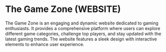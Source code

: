 # The Game Zone (WEBSITE)
 The Game Zone is an engaging and dynamic website dedicated to gaming enthusiasts. It provides a comprehensive platform where users can explore different game categories, challenge top players, and stay updated with the latest gaming trends. The website features a sleek design with interactive elements to enhance user experience.

